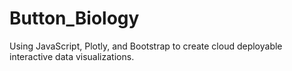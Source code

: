 # Button_Biology
Using JavaScript, Plotly, and Bootstrap to create cloud deployable interactive data visualizations.
